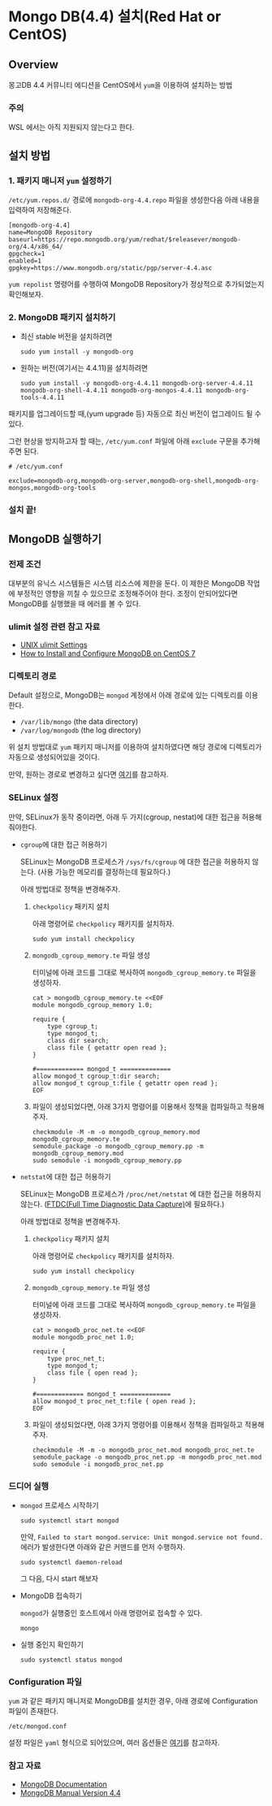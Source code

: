 # Mongo DB(4.4) 설치(Red Hat or CentOS)

## Overview

몽고DB 4.4 커뮤니티 에디션을 CentOS에서 `yum`을 이용하여 설치하는 방법

### 주의

WSL 에서는 아직 지원되지 않는다고 한다.

## 설치 방법

### 1. 패키지 매니저 `yum` 설정하기

`/etc/yum.repos.d/` 경로에 `mongodb-org-4.4.repo` 파일을 생성한다음 아래 내용을 입력하여 저장해준다.

```
[mongodb-org-4.4]
name=MongoDB Repository
baseurl=https://repo.mongodb.org/yum/redhat/$releasever/mongodb-org/4.4/x86_64/
gpgcheck=1
enabled=1
gpgkey=https://www.mongodb.org/static/pgp/server-4.4.asc
```

`yum repolist` 명령어를 수행하여 MongoDB Repository가 정상적으로 추가되었는지 확인해보자.

### 2. MongoDB 패키지 설치하기

- 최신 stable 버전을 설치하려면
    ```
    sudo yum install -y mongodb-org
    ```

- 원하는 버전(여기서는 4.4.11)을 설치하려면

    ```
    sudo yum install -y mongodb-org-4.4.11 mongodb-org-server-4.4.11 mongodb-org-shell-4.4.11 mongodb-org-mongos-4.4.11 mongodb-org-tools-4.4.11
    ```

패키지를 업그레이드할 때,(yum upgrade 등) 자동으로 최신 버전이 업그레이드 될 수 있다.

그런 현상을 방지하고자 할 때는, `/etc/yum.conf` 파일에 아래 `exclude` 구문을 추가해주면 된다.

```
# /etc/yum.conf

exclude=mongodb-org,mongodb-org-server,mongodb-org-shell,mongodb-org-mongos,mongodb-org-tools
```

### 설치 끝!

## MongoDB 실행하기

### 전제 조건

대부분의 유닉스 시스템들은 시스템 리소스에 제한을 둔다. 이 제한은 MongoDB 작업에 부정적인 영향을 끼칠 수 있으므로 조정해주어야 한다. 조정이 안되어있다면 MongoDB를 실행했을 때 에러를 볼 수 있다.

### ulimit 설정 관련 참고 자료
- [UNIX ulimit Settings](https://docs.mongodb.com/v4.4/reference/ulimit/)
- [How to Install and Configure MongoDB on CentOS 7](https://www.howtoforge.com/tutorial/how-to-install-and-configure-mongodb-on-centos-7/)


### 디렉토리 경로

Default 설정으로, MongoDB는 `mongod` 계정에서 아래 경로에 있는 디렉토리를 이용한다.

- `/var/lib/mongo` (the data directory)
- `/var/log/mongodb` (the log directory)

위 설치 방법대로 `yum` 패키지 매니저를 이용하여 설치하였다면 해당 경로에 디렉토리가 자동으로 생성되어있을 것이다.

만약, 원하는 경로로 변경하고 싶다면 [여기](https://docs.mongodb.com/v4.4/tutorial/install-mongodb-on-red-hat/#to-use-non-default-directories)를 참고하자.

### SELinux 설정

만약, SELinux가 동작 중이라면, 아래 두 가지(cgroup, nestat)에 대한 접근을 허용해줘야한다.

- `cgroup`에 대한 접근 허용하기
  
    SELinux는 MongoDB 프로세스가 `/sys/fs/cgroup` 에 대한 접근을 허용하지 않는다. (사용 가능한 메모리를 결정하는데 필요하다.)

    아래 방법대로 정책을 변경해주자.

    1. `checkpolicy` 패키지 설치
        
        아래 명령어로 `checkpolicy` 패키지를 설치하자.
        ```
        sudo yum install checkpolicy
        ```

    2. `mongodb_cgroup_memory.te` 파일 생성

        터미널에 아래 코드를 그대로 복사하여 `mongodb_cgroup_memory.te` 파일을 생성하자.

        ```
        cat > mongodb_cgroup_memory.te <<EOF
        module mongodb_cgroup_memory 1.0;

        require {
            type cgroup_t;
            type mongod_t;
            class dir search;
            class file { getattr open read };
        }

        #============= mongod_t ==============
        allow mongod_t cgroup_t:dir search;
        allow mongod_t cgroup_t:file { getattr open read };
        EOF
        ```

    3. 파일이 생성되었다면, 아래 3가지 명령어를 이용해서 정책을 컴파일하고 적용해주자.

        ```
        checkmodule -M -m -o mongodb_cgroup_memory.mod mongodb_cgroup_memory.te
        semodule_package -o mongodb_cgroup_memory.pp -m mongodb_cgroup_memory.mod
        sudo semodule -i mongodb_cgroup_memory.pp
        ```

- `netstat`에 대한 접근 허용하기
  
    SELinux는 MongoDB 프로세스가 `/proc/net/netstat` 에 대한 접근을 허용하지 않는다. ([FTDC(Full Time Diagnostic Data Capture)](https://docs.mongodb.com/v4.4/administration/analyzing-mongodb-performance/#std-label-ftdc-stub)에 필요하다.)

    아래 방법대로 정책을 변경해주자.

    1. `checkpolicy` 패키지 설치
        
        아래 명령어로 `checkpolicy` 패키지를 설치하자.
        ```
        sudo yum install checkpolicy
        ```

    2. `mongodb_cgroup_memory.te` 파일 생성

        터미널에 아래 코드를 그대로 복사하여 `mongodb_cgroup_memory.te` 파일을 생성하자.

        ```
        cat > mongodb_proc_net.te <<EOF
        module mongodb_proc_net 1.0;

        require {
            type proc_net_t;
            type mongod_t;
            class file { open read };
        }

        #============= mongod_t ==============
        allow mongod_t proc_net_t:file { open read };
        EOF
        ```

    3. 파일이 생성되었다면, 아래 3가지 명령어를 이용해서 정책을 컴파일하고 적용해주자.

        ```
        checkmodule -M -m -o mongodb_proc_net.mod mongodb_proc_net.te
        semodule_package -o mongodb_proc_net.pp -m mongodb_proc_net.mod
        sudo semodule -i mongodb_proc_net.pp
        ```

### 드디어 실행

- `mongod` 프로세스 시작하기

    ```
    sudo systemctl start mongod
    ```

    만약, `Failed to start mongod.service: Unit mongod.service not found.` 에러가 발생한다면 아래와 같은 커맨드를 먼저 수행하자.

    ```
    sudo systemctl daemon-reload
    ```
    
    그 다음, 다시 start 해보자

- MongoDB 접속하기

    `mongod`가 실행중인 호스트에서 아래 명령어로 접속할 수 있다.
    ```
    mongo
    ```

- 실행 중인지 확인하기

    ```
    sudo systemctl status mongod
    ```

### Configuration 파일

`yum` 과 같은 패키지 매니저로 MongoDB를 설치한 경우, 아래 경로에 Configuration 파일이 존재한다.

```
/etc/mongod.conf
```

설정 파일은 `yaml` 형식으로 되어있으며, 여러 옵션들은 [여기](https://docs.mongodb.com/v4.4/reference/configuration-options/#configuration-file-options)를 참고하자.


### 참고 자료
- [MongoDB Documentation](https://docs.mongodb.com/)
- [MongoDB Manual Version 4.4](https://docs.mongodb.com/v4.4/)